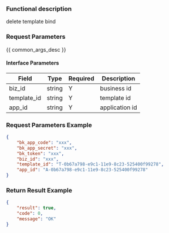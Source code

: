 ### Functional description

delete template bind

### Request Parameters

{{ common_args_desc }}

#### Interface Parameters

| Field       | Type       | Required | Description |
|-------------|------------|----------|-------------|
| biz_id      |  string    | Y        | business id |
| template_id |  string    | Y        | template id |
| app_id      |  string    | Y        | application id |

### Request Parameters Example

```json
{
    "bk_app_code": "xxx",
    "bk_app_secret": "xxx",
    "bk_token": "xxx",
    "biz_id": "xxx",
    "template_id": "T-0b67a798-e9c1-11e9-8c23-525400f99278",
    "app_id": "A-0b67a798-e9c1-11e9-8c23-525400f99278"
}
```

### Return Result Example

```json
{
    "result": true,
    "code": 0,
    "message": "OK"
}
```
